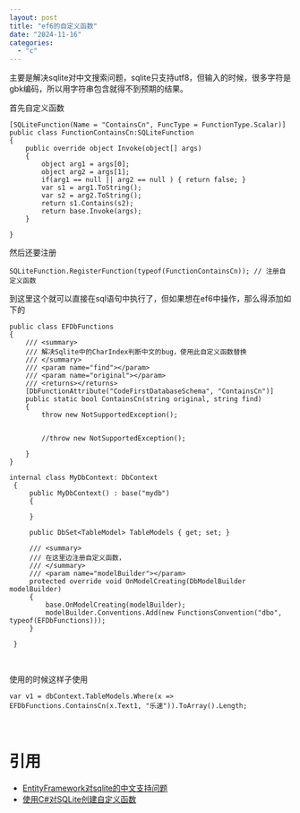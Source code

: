 ```yaml
---
layout: post
title: "ef6的自定义函数"
date: "2024-11-16"
categories: 
  - "c"
---
```


主要是解决sqlite对中文搜索问题，sqlite只支持utf8，但输入的时候，很多字符是gbk编码，所以用字符串包含就得不到预期的结果。

首先自定义函数

```
[SQLiteFunction(Name = "ContainsCn", FuncType = FunctionType.Scalar)]
public class FunctionContainsCn:SQLiteFunction
{
    public override object Invoke(object[] args)
    {
        object arg1 = args[0];
        object arg2 = args[1];
        if(arg1 == null || arg2 == null ) { return false; }
        var s1 = arg1.ToString();
        var s2 = arg2.ToString();
        return s1.Contains(s2);
        return base.Invoke(args);
    }

}
```

然后还要注册

```
SQLiteFunction.RegisterFunction(typeof(FunctionContainsCn)); // 注册自定义函数
```

到这里这个就可以直接在sql语句中执行了，但如果想在ef6中操作，那么得添加如下的

```
public class EFDbFunctions
{
    /// <summary>
    /// 解决Sqlite中的CharIndex判断中文的bug，使用此自定义函数替换
    /// </summary>
    /// <param name="find"></param>
    /// <param name="original"></param>
    /// <returns></returns>
    [DbFunctionAttribute("CodeFirstDatabaseSchema", "ContainsCn")]
    public static bool ContainsCn(string original, string find)
    {
        throw new NotSupportedException();


        //throw new NotSupportedException();

    }
}
```

```
internal class MyDbContext: DbContext
 {
     public MyDbContext() : base("mydb")
     {

     }

     public DbSet<TableModel> TableModels { get; set; }

     /// <summary>
     /// 在这里边注册自定义函数，
     /// </summary>
     /// <param name="modelBuilder"></param>
     protected override void OnModelCreating(DbModelBuilder modelBuilder)
     {
         base.OnModelCreating(modelBuilder);
         modelBuilder.Conventions.Add(new FunctionsConvention("dbo", typeof(EFDbFunctions)));
     }

 }
```

 

使用的时候这样子使用

```
var v1 = dbContext.TableModels.Where(x => EFDbFunctions.ContainsCn(x.Text1, "乐速")).ToArray().Length;
```

 

# 引用

- [EntityFramework对sqlite的中文支持问题](https://bbs.csdn.net/topics/392505354)
- [使用C#对SQLite创建自定义函数](https://blog.csdn.net/lc156845259/article/details/68944742)
